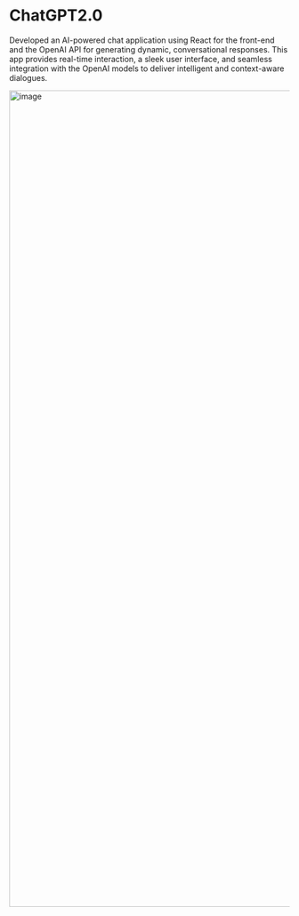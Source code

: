 # ChatGPT2.0
Developed an AI-powered chat application using React for the front-end and the OpenAI API for generating dynamic, conversational responses.
This app provides real-time interaction, a sleek user interface, and seamless integration with the OpenAI models to deliver intelligent and context-aware dialogues.


<img width="1469" alt="image" src="https://github.com/priyankabgda111/ChatGPT2.0/assets/59289703/24032556-ee88-44c7-be33-e16d95815bf7">

